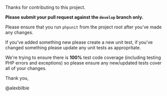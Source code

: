Thanks for contributing to this project.


**Please submit your pull request against the `develop` branch only.**


Please ensure that you run `phpunit` from the project root after you've made any changes.

If you've added something new please create a new unit test, if you've changed something please update any unit tests as appropritate.

We're trying to ensure there is **100%** test code coverage (including testing PHP errors and exceptions) so please ensure any new/updated tests cover all of your changes.

Thank you,

@alexbilbie
